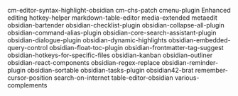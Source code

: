 cm-editor-syntax-highlight-obsidian
cm-chs-patch
cmenu-plugin
Enhanced editing
hotkey-helper
markdown-table-editor
media-extended
metaedit
obsidian-bartender
obsidian-checklist-plugin
obsidian-collapse-all-plugin
obsidian-command-alias-plugin
obsidian-core-search-assistant-plugin
obsidian-dialogue-plugin
obsidian-dynamic-highlights
obsidian-embedded-query-control
obsidian-float-toc-plugin
obsidian-frontmatter-tag-suggest
obsidian-hotkeys-for-specific-files
obsidian-kanban
obsidian-outliner
obsidian-react-components
obsidian-regex-replace
obsidian-reminder-plugin
obsidian-sortable
obsidian-tasks-plugin
obsidian42-brat
remember-cursor-position
search-on-internet
table-editor-obsidian
various-complements